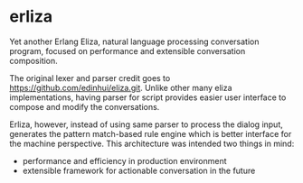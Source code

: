 # erliza
Yet another Erlang Eliza, natural language processing conversation program, focused on performance 
and extensible conversation composition.

The original lexer and parser credit goes to https://github.com/edinhui/eliza.git. Unlike other many eliza implementations,
having parser for script provides easier user interface to compose and modify the conversations.

Erliza, however, instead of using same parser to process the dialog input, generates the pattern match-based rule engine
which is better interface for the machine perspective. This architecture was intended two things in mind:

- performance and efficiency in production environment
- extensible framework for actionable conversation in the future

